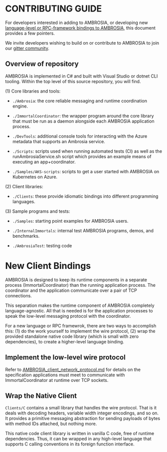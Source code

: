 

CONTRIBUTING GUIDE
==================

For developers interested in adding to AMBROSIA, or developing new
[language-level or RPC-framework bindings to AMBROSIA](#new-client-bindings),
this document provides a few pointers.

We invite developers wishing to build on or contribute to AMBROSIA to join our [gitter community](https://gitter.im/AMBROSIA-resilient-systems/Lobby?utm_source=share-link&utm_medium=link&utm_campaign=share-link).

Overview of repository
----------------------

AMBROSIA is implemented in C# and built with Visual Studio or dotnet
CLI tooling. Within the top level of this source repository, you will
find.

(1) Core libraries and tools:

 * `./Ambrosia`: the core reliable messaging and runtime coordination engine.

 * `./ImmortalCoordinator`: the wrapper program around the core library that
   must be run as a daemon alongside each AMBROSIA application process.

 * `./DevTools`: additional console tools for interacting with the
   Azure metadata that supports an Ambrosia service.

 * `./Scripts`: scripts used when running automated tests (CI) as well
   as the runAmbrosiaService.sh script which provides an example means
   of executing an app+coordinator.

 * `./Samples/AKS-scripts`: scripts to get a user started with
   AMBROSIA on Kubernetes on Azure.

(2) Client libraries:

 * `./Clients`: these provide idiomatic bindings into different
   programming languages.

(3) Sample programs and tests:

 * `./Samples`: starting point examples for AMBROSIA users.
 
 * `./InternalImmortals`: internal test AMBROSIA programs, demos, and
   benchmarks.

 * `./AmbrosiaTest`: testing code


New Client Bindings
===================

AMBROSIA is designed to keep its runtime components in a separate
process (ImmortalCoordinator) than the running application process.
The coordinator and the application communicate over a pair of TCP
connections.

This separation makes the runtime component of AMBROSIA completely
language-agnostic.  All that is needed is for the application
processes to speak the low-level messaging protocol with the
coordinator.

For a new language or RPC framewrok, there are two ways to accomplish
this: (1) do the work yourself to implement the wire protocol, (2)
wrap the provided standalone native code library (which is small with
zero dependencies), to create a higher-level language binding.


Implement the low-level wire protocol
-------------------------------------

Refer to
[AMBROSIA_client_network_protocol.md](AMBROSIA_client_network_protocol.md)
for details on the specification applications must meet to communicate
with ImmortalCoordinator at runtime over TCP sockets.


Wrap the Native Client
----------------------

`Clients/C` contains a small library that handles the wire protocol.
That is it deals with decoding headers, variable width integer
encodings, and so on.  It provides a primitive messaging abstraction
for sending payloads of bytes with method IDs attached, but nothing more.

This native code client library is written in vanilla C code, free of
runtime dependencies.  Thus, it can be wrapped in any high-level
language that supports C calling conventions in its foreign function
interface.
